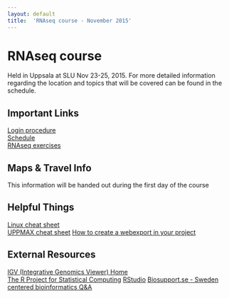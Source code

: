 ```yaml
---
layout: default
title:  'RNAseq course - November 2015'
---
```

 

# RNAseq course 
Held in Uppsala at SLU Nov 23-25, 2015. 
For more detailed information regarding the location and topics that will be covered can be found in the schedule.

## Important Links
[Login procedure](login)  
[Schedule](schedule)  
[RNAseq exercises](../labs/index)  
  

## Maps & Travel Info
This information will be handed out during the first day of the course

## Helpful Things
[Linux cheat sheet](files/linux-cheat-sheet.pdf)  
[UPPMAX cheat sheet](files/uppmax-cheat-sheet.png)
[How to create a webexport in your project](https://www.uppmax.uu.se/webexport-guide)  

## External Resources
[IGV (Integrative Genomics Viewer) Home](https://www.broadinstitute.org/igv/)  
[The R Project for Statistical Computing](https://www.r-project.org/) 
[RStudio](https://www.rstudio.com/)
[Biosupport.se - Sweden centered bioinformatics Q&A](https://biosupport.se/)  
